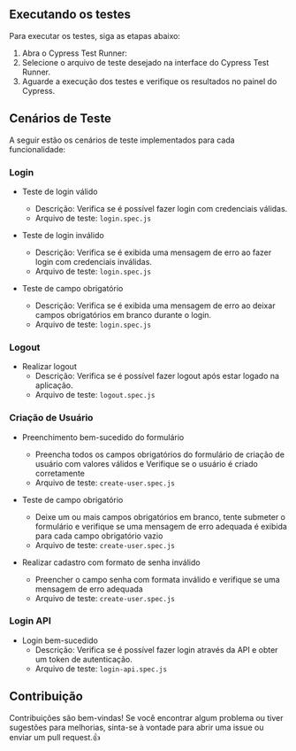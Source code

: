 ## Executando os testes

Para executar os testes, siga as etapas abaixo:

1. Abra o Cypress Test Runner:
1. Selecione o arquivo de teste desejado na interface do Cypress Test Runner.
3. Aguarde a execução dos testes e verifique os resultados no painel do Cypress. 


## Cenários de Teste

A seguir estão os cenários de teste implementados para cada funcionalidade:

### Login

- Teste de login válido
  - Descrição: Verifica se é possível fazer login com credenciais válidas.
  - Arquivo de teste: `login.spec.js`

- Teste de login inválido
  - Descrição: Verifica se é exibida uma mensagem de erro ao fazer login com credenciais inválidas.
  - Arquivo de teste: `login.spec.js`

- Teste de campo obrigatório
  - Descrição: Verifica se é exibida uma mensagem de erro ao deixar campos obrigatórios em branco durante o login.
  - Arquivo de teste: `login.spec.js`

### Logout

- Realizar logout
  - Descrição: Verifica se é possível fazer logout após estar logado na aplicação.
  - Arquivo de teste: `logout.spec.js`

### Criação de Usuário

- Preenchimento bem-sucedido do formulário
  - Preencha todos os campos obrigatórios do formulário de criação de usuário com valores válidos e Verifique se o usuário é criado corretamente
  - Arquivo de teste: `create-user.spec.js`
- Teste de campo obrigatório
  - Deixe um ou mais campos obrigatórios em branco, tente submeter o formulário e verifique se uma mensagem de erro adequada é exibida para cada campo obrigatório vazio
  - Arquivo de teste: `create-user.spec.js`

- Realizar cadastro com formato de senha inválido
  - Preencher o campo senha com formata inválido e verifique se uma mensagem de erro adequada
  - Arquivo de teste: `create-user.spec.js`

### Login API

- Login bem-sucedido
  - Descrição: Verifica se é possível fazer login através da API e obter um token de autenticação.
  - Arquivo de teste: `login-api.spec.js`

## Contribuição

Contribuições são bem-vindas! Se você encontrar algum problema ou tiver sugestões para melhorias, sinta-se à vontade para abrir uma issue ou enviar um pull request.👍
